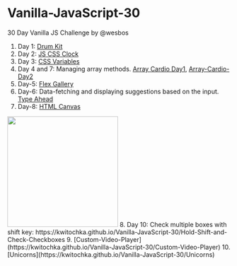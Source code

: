 # Vanilla-JavaScript-30
30 Day Vanilla JS Challenge by @wesbos

1. Day 1: [Drum Kit](https://kwitochka.github.io/Vanilla-JavaScript-30/Drum-Kit/)
2. Day 2: [JS CSS Clock](https://kwitochka.github.io/Vanilla-JavaScript-30/JS-CSS-Clock/)
3. Day 3: [CSS Variables](https://kwitochka.github.io/Vanilla-JavaScript-30/CSS-Variables)
4. Day 4 and 7: Managing array methods.
[Array Cardio Day1](https://kwitochka.github.io/Vanilla-JavaScript-30/Array-Cardio), [Array-Cardio-Day2](https://kwitochka.github.io/Vanilla-JavaScript-30/Array-Cardio-2/)
5. Day-5: [Flex Gallery](https://kwitochka.github.io/Vanilla-JavaScript-30/Flex-Panel-Gallery)
6. Day-6: Data-fetching and displaying suggestions based on the input.  
[Type Ahead](https://kwitochka.github.io/Vanilla-JavaScript-30/Type-Ahead)
7. Day-8: [HTML Canvas](https://kwitochka.github.io/Vanilla-JavaScript-30/HTML5-Canvas)     
<img src = "https://pbs.twimg.com/media/DjhER2LXsAE5y9q.jpg" width = "250px" />
8. Day 10: Check multiple boxes with shift key: https://kwitochka.github.io/Vanilla-JavaScript-30/Hold-Shift-and-Check-Checkboxes
9. [Custom-Video-Player](https://kwitochka.github.io/Vanilla-JavaScript-30/Custom-Video-Player)
10. [Unicorns](https://kwitochka.github.io/Vanilla-JavaScript-30/Unicorns)
